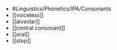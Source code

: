 - #Linguistics/Phonetics/IPA/Consonants
- [[voiceless]]
- [[alveolar]]
- [[central consonant]]
- [[oral]]
- [[stop]]